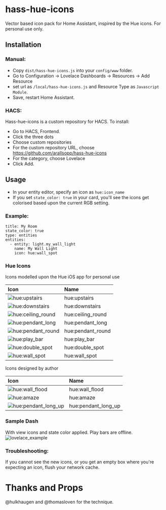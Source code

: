 # hass-hue-icons

Vector based icon pack for Home Assistant, inspired by the Hue icons. For personal use only.

## Installation

### Manual:
- Copy `dist/hass-hue-icons.js` into your `config/www` folder.
- Go to Configuration -> Lovelace Dashboards -> Resources -> Add Resource
- set url as `/local/hass-hue-icons.js` and Resource Type as `Javascript Module`.
- Save, restart Home Assistant.

### HACS:
Hass-hue-icons is a custom repository for HACS. To install:

- Go to HACS, Frontend.
- Click the three dots
- Choose custom repositories
- For the custom repository URL, choose https://github.com/arallsopp/hass-hue-icons
- For the category, choose Lovelace
- Click Add.

## Usage
- In your entity editor, specify an icon as `hue:icon_name` 
- If you set `state_color: true` in your card, you'll see the icons get colorised based upon the current RGB setting.

### Example:

```
title: My Room
state_color: true
type: entities
entities:
  - entity: light.my_wall_light
    name: My Wall Light
    icon: hue:wall_spot
```

### Hue Icons

Icons modelled upon the Hue iOS app for personal use

| Icon | Name 
| :--- | :--- |
| ![hue:upstairs](https://raw.githubusercontent.com/arallsopp/hass-hue-icons/main/docs/upstairs.svg)| hue:upstairs |
| ![hue:downstairs](https://raw.githubusercontent.com/arallsopp/hass-hue-icons/main/docs/downstairs.svg)| hue:downstairs |
| ![hue:ceiling_round](https://raw.githubusercontent.com/arallsopp/hass-hue-icons/main/docs/ceiling_round.svg)| hue:ceiling_round |
| ![hue:pendant_long](https://raw.githubusercontent.com/arallsopp/hass-hue-icons/main/docs/pendant_long.svg)| hue:pendant_long |
| ![hue:pendant_round](https://raw.githubusercontent.com/arallsopp/hass-hue-icons/main/docs/pendant_round.svg)| hue:pendant_round |
| ![hue:play_bar](https://raw.githubusercontent.com/arallsopp/hass-hue-icons/main/docs/play_bar.svg)| hue:play_bar |
| ![hue:double_spot](https://raw.githubusercontent.com/arallsopp/hass-hue-icons/main/docs/double_spot.svg)| hue:double_spot |
| ![hue:wall_spot](https://raw.githubusercontent.com/arallsopp/hass-hue-icons/main/docs/wall_spot.svg)| hue:wall_spot |


Icons designed by author

| Icon | Name 
| :--- | :--- |
| ![hue:wall_flood](https://raw.githubusercontent.com/arallsopp/hass-hue-icons/main/docs/wall_flood.svg)| hue:wall_flood |
| ![hue:amaze](https://raw.githubusercontent.com/arallsopp/hass-hue-icons/main/docs/amaze.svg)| hue:amaze | 
| ![hue:pendant_long_up](https://raw.githubusercontent.com/arallsopp/hass-hue-icons/main/docs/pendant_long_up.svg)| hue:pendant_long_up |


### Sample Dash 
With view icons and state color applied. Play bars are offline.
![lovelace_example](https://raw.githubusercontent.com/arallsopp/hass-hue-icons/main/docs/lovelace_example.png)

### Troubleshooting:
If you cannot see the new icons, or you get an empty box where you're expecting an icon, flush your network cache. 

# Thanks and Props
@hulkhaugen and @thomasloven for the technique.
